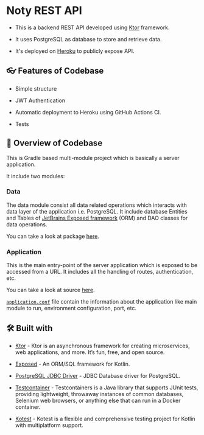 # Noty REST API

- This is a backend REST API developed using [Ktor](https://ktor.io) framework.

- It uses PostgreSQL as database to store and retrieve data.

- It's deployed on [Heroku](https://heroku.com) to publicly expose API.

## 👓 Features of Codebase

- Simple structure

- JWT Authentication

- Automatic deployment to Heroku using GitHub Actions CI.

- Tests

## 📙  Overview of Codebase

This is Gradle based multi-module project which is basically a server application. 

It include two modules:

### Data

The data module consist all data related operations which interacts with data layer of the application i.e. PostgreSQL. It include database Entities and Tables of [JetBrains Exposed framework](https://github.com/JetBrains/Exposed) (ORM) and DAO classes for data operations.

You can take a look at package [here](https://github.com/PatilShreyas/NotyKT/tree/master/noty-api/data/src/dev/shreyaspatil/noty/data).

### Application

This is the main entry-point of the server application which is exposed to be accessed from a URL. It includes all the handling of routes, authentication, etc.

You can take a look at source [here](https://github.com/PatilShreyas/NotyKT/tree/master/noty-api/application).

[`application.conf`](https://github.com/PatilShreyas/NotyKT/blob/master/noty-api/application/resources/application.conf) file contain the information about the application like main module to run, environment configuration, port, etc.

## 🛠 Built with  

- [Ktor](https://ktor.io/) - Ktor is an asynchronous framework for creating microservices, web applications, and more. It’s fun, free, and open source.

- [Exposed](https://github.com/JetBrains/Exposed) - An ORM/SQL framework for Kotlin.

- [PostgreSQL JDBC Driver](https://jdbc.postgresql.org/) - JDBC Database driver for PostgreSQL.

- [Testcontainer](https://www.testcontainers.org/) - Testcontainers is a Java library that supports JUnit tests, providing lightweight, throwaway instances of common databases, Selenium web browsers, or anything else that can run in a Docker container.

- [Kotest](https://kotest.io/) - Kotest is a flexible and comprehensive testing project for Kotlin with multiplatform support.
